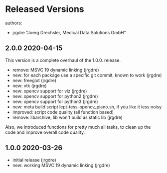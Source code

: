 # Released Versions

authors:

- jrgdre  "Joerg Drechsler, Medical Data Solutions GmbH"

## 2.0.0 2020-04-15

This version is a complete overhaul of the 1.0.0. release.

-   remove: MSVC 19 dynamic linking (jrgdre)
-   new: for each package use a specific git commit, known to work (jrgdre)
-   new: freeglut (jrgdre)
-   new: vtk (jrgdre)
-   new: opencv support for viz (jrgdre)
-   new: opencv support for python2 (jrgdre)
-   new: opencv support for python3 (jrgdre)
-   new: meta build script lept-tess-opencv_piano.sh, if you like it less noisy
-   improved: script code quality (all function based)
-   remove: libarchive, lib won't build as static lib (jrgdre)

Also, we introduced functions for pretty much all tasks, to clean up the code
and improve overall code quality.

## 1.0.0 2020-03-26

-   initial release (jrgdre)
-   new: working MSVC 19 dynamic linking (jrgdre)
